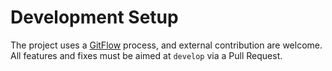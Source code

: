 # Development Setup
The project uses a [GitFlow](https://danielkummer.github.io/git-flow-cheatsheet/) process, and external contribution are welcome. All features and fixes must be aimed at `develop` via a Pull Request.
